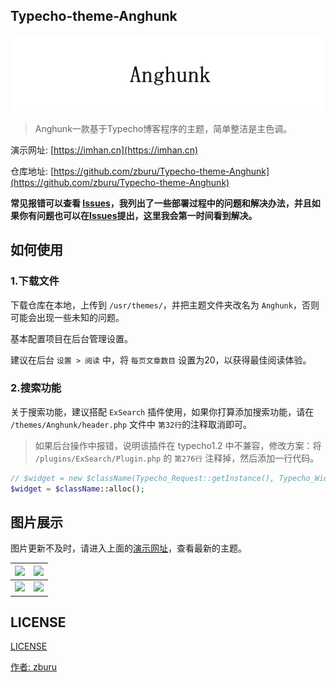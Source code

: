 ## Typecho-theme-Anghunk

![](./css/theme-logo.png)

>Anghunk一款基于Typecho博客程序的主题，简单整洁是主色调。

演示网址: [https://imhan.cn](https://imhan.cn)

仓库地址: [https://github.com/zburu/Typecho-theme-Anghunk](https://github.com/zburu/Typecho-theme-Anghunk)

**常见报错可以查看 [Issues](https://github.com/anghunk/Typecho-theme-Anghunk/issues)，我列出了一些部署过程中的问题和解决办法，并且如果你有问题也可以在[Issues](https://github.com/anghunk/Typecho-theme-Anghunk/issues)提出，这里我会第一时间看到解决。**


## 如何使用

### 1.下载文件

下载仓库在本地，上传到 `/usr/themes/`，并把主题文件夹改名为 `Anghunk`，否则可能会出现一些未知的问题。

基本配置项目在后台管理设置。

建议在后台 `设置 > 阅读` 中，将 `每页文章数目` 设置为20，以获得最佳阅读体验。

### 2.搜索功能

关于搜索功能，建议搭配 `ExSearch` 插件使用，如果你打算添加搜索功能，请在 `/themes/Anghunk/header.php` 文件中 `第32行`的注释取消即可。

>如果后台操作中报错，说明该插件在 typecho1.2 中不兼容，修改方案：将 `/plugins/ExSearch/Plugin.php` 的 `第276行` 注释掉，然后添加一行代码。

```php
// $widget = new $className(Typecho_Request::getInstance(), Typecho_Widget_Helper_Empty::getInstance());
$widget = $className::alloc();
```

## 图片展示

图片更新不及时，请进入上面的[演示网址](https://imhan.cn)，查看最新的主题。

|![](https://zburu.coding.net/p/img/d/pic-cdn/git/raw/main/2022/05/09/aa2207866648bd86280eb957a6759727.png)|![](https://zburu.coding.net/p/img/d/pic-cdn/git/raw/main/2022/05/09/3e72febdf75d5f6618296823e7ecccb0.png)|
|---|---|
|![](https://zburu.coding.net/p/img/d/pic-cdn/git/raw/main/2022/05/09/4a7c17ee31fa19ab008471aeaf8366f2.png)|![](https://zburu.coding.net/p/img/d/pic-cdn/git/raw/main/2022/05/09/a789d3f50ce39d8aa3f6933f3720c7f8.png)|

## LICENSE

[LICENSE](./LICENSE)

[作者: zburu](https://imhan.cn)
